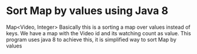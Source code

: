 # Sort Map by values using Java 8
Map<Video, Integer>
Basically this is a sorting a map over values instead of keys. We have a map with the Video id and its watching count as value. This program uses java 8 to achieve this, it is simplified way to sort Map by values
